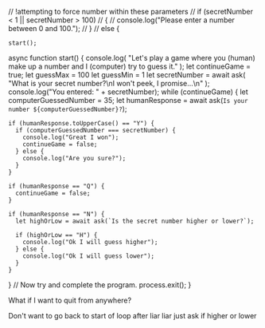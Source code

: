 // !attempting to force number within these parameters
  // if (secretNumber < 1 || secretNumber > 100)
  // {
  //   console.log("Please enter a number between 0 and 100.");
  // }
  // else {

    start();

async function start() {
  console.log(
    "Let's play a game where you (human) make up a number and I (computer) try to guess it."
  );
  let continueGame = true;
  let guessMax = 100
  let guessMin = 1
  let secretNumber = await ask(
    "What is your secret number?\nI won't peek, I promise...\n"
  );
  console.log("You entered: " + secretNumber);
  while (continueGame) {
    let computerGuessedNumber = 35;
    let humanResponse = await ask(`Is your number ${computerGuessedNumber}?`);

    if (humanResponse.toUpperCase() == "Y") {
      if (computerGuessedNumber === secretNumber) {
        console.log("Great I won");
        continueGame = false;
      } else {
        console.log("Are you sure?");
      }
    }

    if (humanResponse == "Q") {
      continueGame = false;
    }

    if (humanResponse == "N") {
      let highOrLow = await ask(`Is the secret number higher or lower?`);

      if (highOrLow == "H") {
        console.log("Ok I will guess higher");
      } else {
        console.log("Ok I will guess lower");
      }
    }
  }
  // Now try and complete the program.
  process.exit();
}



What if I want to quit from anywhere? 

Don't want to go back to start of loop after liar liar just ask if higher or lower
